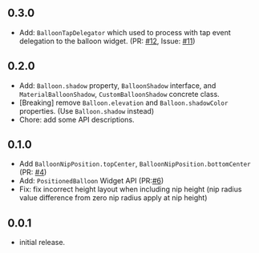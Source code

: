 ## 0.3.0

* Add: `BalloonTapDelegator` which used to process with tap event delegation to the balloon widget. (PR: [#12](https://github.com/note11g/balloon_widget/pull/12), Issue: [#11](https://github.com/note11g/balloon_widget/issues/11))

## 0.2.0

* Add: `Balloon.shadow` property, `BalloonShadow` interface, and `MaterialBalloonShadow`, `CustomBalloonShadow` concrete class.
* [Breaking] remove `Balloon.elevation` and `Balloon.shadowColor` properties. (Use `Balloon.shadow` instead)
* Chore: add some API descriptions.

## 0.1.0

* Add `BalloonNipPosition.topCenter`, `BalloonNipPosition.bottomCenter` (PR: [#4](https://github.com/note11g/balloon_widget/pull/4))
* Add: `PositionedBalloon` Widget API (PR:[#6](https://github.com/note11g/balloon_widget/pull/6))
* Fix: fix incorrect height layout when including nip height (nip radius value difference from zero nip radius apply at nip height)

## 0.0.1

* initial release.
